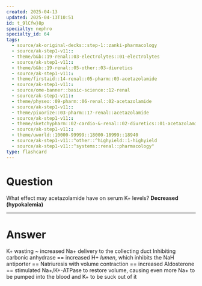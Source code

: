```yaml
---
created: 2025-04-13
updated: 2025-04-13T10:51
id: t_9lCfw}8p
specialty: nephro
specialty_id: 64
tags:
  - source/ak-original-decks::step-1::zanki-pharmacology
  - source/ak-step1-v11::
  - theme/b&b::19-renal::03-electrolytes::01-electrolytes
  - source/ak-step1-v11::
  - theme/b&b::19-renal::05-other::03-diuretics
  - source/ak-step1-v11::
  - theme/firstaid::14-renal::05-pharm::03-acetazolamide
  - source/ak-step1-v11::
  - source/ome-banner::basic-science::12-renal
  - source/ak-step1-v11::
  - theme/physeo::09-pharm::06-renal::02-acetazolamide
  - source/ak-step1-v11::
  - theme/pixorize::03-pharm::17-renal::acetazolamide
  - source/ak-step1-v11::
  - theme/sketchypharm::02-cardio-&-renal::02-diuretics::01-acetazolamide,-mannitol
  - source/ak-step1-v11::
  - theme/uworld::10000-99999::18000-18999::18940
  - source/ak-step1-v11::^other::^highyield::1-highyield
  - source/ak-step1-v11::^systems::renal::pharmacology"
type: flashcard
---
```


# Question
What effect may acetazolamide have on serum K+ levels?    **Decreased (hypokalemia)**

---

# Answer
K+ wasting ~ increased Na+ delivery to the collecting duct  Inhibiting carbonic anhydrase == increased H+ *lumen*, which inhibits the NaH antiporter == Natriuresis with volume contraction == increased Aldosterone == stimulated Na+/K+-ATPase to restore volume, causing even more Na+ to be pumped into the blood and K+ to be suck out of it